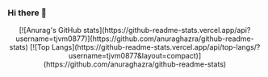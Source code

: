 ### Hi there 👋

<!--
**tjvm0877/tjvm0877** is a ✨ _special_ ✨ repository because its `README.md` (this file) appears on your GitHub profile.

Here are some ideas to get you started:

- 🔭 I’m currently working on ...
- 🌱 I’m currently learning ...
- 👯 I’m looking to collaborate on ...
- 🤔 I’m looking for help with ...
- 💬 Ask me about ...
- 📫 How to reach me: ...
- 😄 Pronouns: ...
- ⚡ Fun fact: ...
-->
<div align="center">
[![Anurag's GitHub stats](https://github-readme-stats.vercel.app/api?username=tjvm0877)](https://github.com/anuraghazra/github-readme-stats)
[![Top Langs](https://github-readme-stats.vercel.app/api/top-langs/?username=tjvm0877&layout=compact)](https://github.com/anuraghazra/github-readme-stats)
 

</div>

